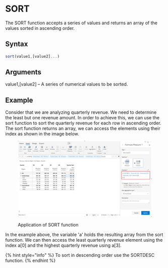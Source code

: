 # SORT

The SORT function accepts a series of values and returns an array of the values sorted in ascending order.

## Syntax

```javascript
sort(value1,[value2]...)
```

## Arguments

value1,\[value2] – A series of numerical values to be sorted.

## Example

Consider that we are analyzing quarterly revenue. We need to determine the least but one revenue amount. In order to achieve this, we can use the sort function to sort the quarterly revenue for each row in ascending order. The sort function returns an array, we can access the elements using their index as shown in the image below.

<figure><img src="../../.gitbook/assets/image (164) (1).png" alt=""><figcaption><p>Application of SORT function</p></figcaption></figure>

In the example above, the variable 'a' holds the resulting array from the sort function. We can then access the least quarterly revenue element using the index a\[0] and the highest quarterly revenue using a\[3].

{% hint style="info" %}
To sort in descending order use the SORTDESC function.
{% endhint %}
